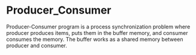 # Producer_Consumer
Producer-Consumer program is a process synchronization problem where producer produces items, puts them in the buffer memory, and consumer consumes the memory. The buffer works as a shared memory between producer and consumer.
